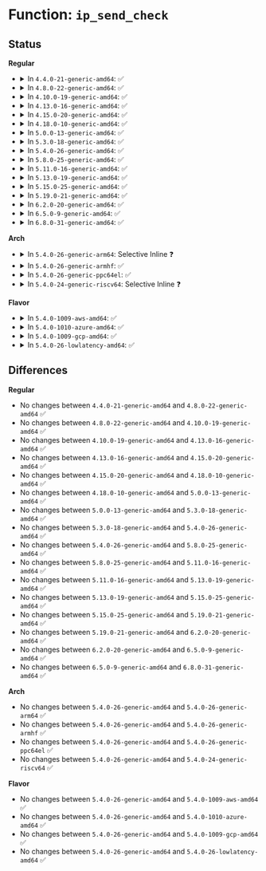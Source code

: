 # Function: <code>ip_send_check</code>

## Status
<b>Regular</b>
<ul>
<li>
<details>
<summary>In <code>4.4.0-21-generic-amd64</code>: ✅</summary>

```c
void ip_send_check(struct iphdr * iph)
```

```json
{
  "name": "ip_send_check",
  "collision_type": "Unique Global",
  "inline_type": "No",
  "funcs": [
    {
      "addr": 18446744071586562672,
      "name": "ip_send_check",
      "external": true,
      "loc": "net/ipv4/ip_output.c:92",
      "file": "net/ipv4/ip_output.c",
      "inline": "seen, unknown",
      "caller_inline": [],
      "caller_func": [
        "net/ipv4/ip_fragment.c:ip_defrag",
        "net/ipv4/ip_options.c:ip_forward_options",
        "net/ipv4/ip_output.c:ip_do_fragment",
        "net/ipv4/ip_output.c:ip_do_fragment",
        "net/ipv4/ip_output.c:ip_do_fragment",
        "net/ipv4/ip_output.c:__ip_local_out",
        "net/ipv4/af_inet.c:inet_gso_segment",
        "net/ipv4/cipso_ipv4.c:cipso_v4_skbuff_setattr",
        "net/ipv4/cipso_ipv4.c:cipso_v4_skbuff_delattr",
        "net/ipv4/xfrm4_input.c:xfrm4_transport_finish"
      ]
    }
  ],
  "symbols": [
    {
      "addr": 18446744071586562672,
      "name": "ip_send_check",
      "section": ".text",
      "bind": "STB_GLOBAL",
      "size": 73
    }
  ]
}
```
</details>
</li>
<li>
<details>
<summary>In <code>4.8.0-22-generic-amd64</code>: ✅</summary>

```c
void ip_send_check(struct iphdr * iph)
```

```json
{
  "name": "ip_send_check",
  "collision_type": "Unique Global",
  "inline_type": "No",
  "funcs": [
    {
      "addr": 18446744071587005712,
      "name": "ip_send_check",
      "external": true,
      "loc": "net/ipv4/ip_output.c:88",
      "file": "net/ipv4/ip_output.c",
      "inline": "seen, unknown",
      "caller_inline": [],
      "caller_func": [
        "net/ipv4/ip_fragment.c:ip_defrag",
        "net/ipv4/ip_options.c:ip_forward_options",
        "net/ipv4/ip_output.c:ip_do_fragment",
        "net/ipv4/ip_output.c:ip_do_fragment",
        "net/ipv4/ip_output.c:ip_do_fragment",
        "net/ipv4/ip_output.c:__ip_local_out",
        "net/ipv4/af_inet.c:inet_gso_segment",
        "net/ipv4/cipso_ipv4.c:cipso_v4_skbuff_delattr",
        "net/ipv4/cipso_ipv4.c:cipso_v4_skbuff_setattr",
        "net/ipv4/xfrm4_input.c:xfrm4_transport_finish"
      ]
    }
  ],
  "symbols": [
    {
      "addr": 18446744071587005712,
      "name": "ip_send_check",
      "section": ".text",
      "bind": "STB_GLOBAL",
      "size": 73
    }
  ]
}
```
</details>
</li>
<li>
<details>
<summary>In <code>4.10.0-19-generic-amd64</code>: ✅</summary>

```c
void ip_send_check(struct iphdr * iph)
```

```json
{
  "name": "ip_send_check",
  "collision_type": "Unique Global",
  "inline_type": "No",
  "funcs": [
    {
      "addr": 18446744071587201024,
      "name": "ip_send_check",
      "external": true,
      "loc": "net/ipv4/ip_output.c:90",
      "file": "net/ipv4/ip_output.c",
      "inline": "seen, unknown",
      "caller_inline": [],
      "caller_func": [
        "net/ipv4/ip_fragment.c:ip_defrag",
        "net/ipv4/ip_options.c:ip_forward_options",
        "net/ipv4/ip_output.c:ip_do_fragment",
        "net/ipv4/ip_output.c:ip_do_fragment",
        "net/ipv4/ip_output.c:ip_do_fragment",
        "net/ipv4/ip_output.c:__ip_local_out",
        "net/ipv4/af_inet.c:inet_gso_segment",
        "net/ipv4/cipso_ipv4.c:cipso_v4_skbuff_delattr",
        "net/ipv4/cipso_ipv4.c:cipso_v4_skbuff_setattr",
        "net/ipv4/xfrm4_input.c:xfrm4_transport_finish"
      ]
    }
  ],
  "symbols": [
    {
      "addr": 18446744071587201024,
      "name": "ip_send_check",
      "section": ".text",
      "bind": "STB_GLOBAL",
      "size": 73
    }
  ]
}
```
</details>
</li>
<li>
<details>
<summary>In <code>4.13.0-16-generic-amd64</code>: ✅</summary>

```c
void ip_send_check(struct iphdr * iph)
```

```json
{
  "name": "ip_send_check",
  "collision_type": "Unique Global",
  "inline_type": "No",
  "funcs": [
    {
      "addr": 18446744071587333104,
      "name": "ip_send_check",
      "external": true,
      "loc": "net/ipv4/ip_output.c:90",
      "file": "net/ipv4/ip_output.c",
      "inline": "seen, unknown",
      "caller_inline": [],
      "caller_func": [
        "net/ipv4/ip_fragment.c:ip_defrag",
        "net/ipv4/ip_options.c:ip_forward_options",
        "net/ipv4/ip_output.c:ip_do_fragment",
        "net/ipv4/ip_output.c:ip_do_fragment",
        "net/ipv4/ip_output.c:ip_do_fragment",
        "net/ipv4/ip_output.c:__ip_local_out",
        "net/ipv4/af_inet.c:inet_gso_segment",
        "net/ipv4/cipso_ipv4.c:cipso_v4_skbuff_delattr",
        "net/ipv4/cipso_ipv4.c:cipso_v4_skbuff_setattr",
        "net/ipv4/xfrm4_input.c:xfrm4_transport_finish"
      ]
    }
  ],
  "symbols": [
    {
      "addr": 18446744071587333104,
      "name": "ip_send_check",
      "section": ".text",
      "bind": "STB_GLOBAL",
      "size": 73
    }
  ]
}
```
</details>
</li>
<li>
<details>
<summary>In <code>4.15.0-20-generic-amd64</code>: ✅</summary>

```c
void ip_send_check(struct iphdr * iph)
```

```json
{
  "name": "ip_send_check",
  "collision_type": "Unique Global",
  "inline_type": "No",
  "funcs": [
    {
      "addr": 18446744071587853648,
      "name": "ip_send_check",
      "external": true,
      "loc": "net/ipv4/ip_output.c:90",
      "file": "net/ipv4/ip_output.c",
      "inline": "seen, unknown",
      "caller_inline": [],
      "caller_func": [
        "net/ipv4/ip_fragment.c:ip_defrag",
        "net/ipv4/ip_options.c:ip_forward_options",
        "net/ipv4/ip_output.c:ip_do_fragment",
        "net/ipv4/ip_output.c:ip_do_fragment",
        "net/ipv4/ip_output.c:ip_do_fragment",
        "net/ipv4/ip_output.c:__ip_local_out",
        "net/ipv4/af_inet.c:inet_gso_segment",
        "net/ipv4/cipso_ipv4.c:cipso_v4_skbuff_delattr",
        "net/ipv4/cipso_ipv4.c:cipso_v4_skbuff_setattr",
        "net/ipv4/xfrm4_input.c:xfrm4_transport_finish"
      ]
    }
  ],
  "symbols": [
    {
      "addr": 18446744071587853648,
      "name": "ip_send_check",
      "section": ".text",
      "bind": "STB_GLOBAL",
      "size": 73
    }
  ]
}
```
</details>
</li>
<li>
<details>
<summary>In <code>4.18.0-10-generic-amd64</code>: ✅</summary>

```c
void ip_send_check(struct iphdr * iph)
```

```json
{
  "name": "ip_send_check",
  "collision_type": "Unique Global",
  "inline_type": "No",
  "funcs": [
    {
      "addr": 18446744071588198448,
      "name": "ip_send_check",
      "external": true,
      "loc": "net/ipv4/ip_output.c:90",
      "file": "net/ipv4/ip_output.c",
      "inline": "seen, unknown",
      "caller_inline": [],
      "caller_func": [
        "net/ipv4/ip_fragment.c:ip_defrag",
        "net/ipv4/ip_options.c:ip_forward_options",
        "net/ipv4/ip_output.c:ip_do_fragment",
        "net/ipv4/ip_output.c:ip_do_fragment",
        "net/ipv4/ip_output.c:ip_do_fragment",
        "net/ipv4/ip_output.c:__ip_local_out",
        "net/ipv4/af_inet.c:inet_gso_segment",
        "net/ipv4/cipso_ipv4.c:cipso_v4_skbuff_delattr",
        "net/ipv4/cipso_ipv4.c:cipso_v4_skbuff_setattr",
        "net/ipv4/xfrm4_input.c:xfrm4_transport_finish"
      ]
    }
  ],
  "symbols": [
    {
      "addr": 18446744071588198448,
      "name": "ip_send_check",
      "section": ".text",
      "bind": "STB_GLOBAL",
      "size": 73
    }
  ]
}
```
</details>
</li>
<li>
<details>
<summary>In <code>5.0.0-13-generic-amd64</code>: ✅</summary>

```c
void ip_send_check(struct iphdr * iph)
```

```json
{
  "name": "ip_send_check",
  "collision_type": "Unique Global",
  "inline_type": "No",
  "funcs": [
    {
      "addr": 18446744071588384080,
      "name": "ip_send_check",
      "external": true,
      "loc": "net/ipv4/ip_output.c:90",
      "file": "net/ipv4/ip_output.c",
      "inline": "seen, unknown",
      "caller_inline": [],
      "caller_func": [
        "net/ipv4/ip_fragment.c:ip_defrag",
        "net/ipv4/ip_options.c:ip_forward_options",
        "net/ipv4/ip_output.c:ip_do_fragment",
        "net/ipv4/ip_output.c:ip_do_fragment",
        "net/ipv4/ip_output.c:ip_do_fragment",
        "net/ipv4/ip_output.c:__ip_local_out",
        "net/ipv4/af_inet.c:inet_gso_segment",
        "net/ipv4/ipmr.c:ipmr_queue_xmit",
        "net/ipv4/cipso_ipv4.c:cipso_v4_skbuff_delattr",
        "net/ipv4/cipso_ipv4.c:cipso_v4_skbuff_setattr",
        "net/ipv4/xfrm4_input.c:xfrm4_transport_finish"
      ]
    }
  ],
  "symbols": [
    {
      "addr": 18446744071588384080,
      "name": "ip_send_check",
      "section": ".text",
      "bind": "STB_GLOBAL",
      "size": 73
    }
  ]
}
```
</details>
</li>
<li>
<details>
<summary>In <code>5.3.0-18-generic-amd64</code>: ✅</summary>

```c
void ip_send_check(struct iphdr * iph)
```

```json
{
  "name": "ip_send_check",
  "collision_type": "Unique Global",
  "inline_type": "No",
  "funcs": [
    {
      "addr": 18446744071588785296,
      "name": "ip_send_check",
      "external": true,
      "loc": "net/ipv4/ip_output.c:91",
      "file": "net/ipv4/ip_output.c",
      "inline": "seen, unknown",
      "caller_inline": [],
      "caller_func": [
        "net/ipv4/ip_fragment.c:ip_frag_queue",
        "net/ipv4/ip_options.c:ip_forward_options",
        "net/ipv4/ip_output.c:ip_frag_next",
        "net/ipv4/ip_output.c:ip_fraglist_prepare",
        "net/ipv4/ip_output.c:ip_fraglist_init",
        "net/ipv4/ip_output.c:__ip_local_out",
        "net/ipv4/af_inet.c:inet_gso_segment",
        "net/ipv4/ipmr.c:ipmr_queue_xmit",
        "net/ipv4/cipso_ipv4.c:cipso_v4_skbuff_delattr",
        "net/ipv4/cipso_ipv4.c:cipso_v4_skbuff_setattr",
        "net/ipv4/xfrm4_input.c:xfrm4_transport_finish"
      ]
    }
  ],
  "symbols": [
    {
      "addr": 18446744071588785296,
      "name": "ip_send_check",
      "section": ".text",
      "bind": "STB_GLOBAL",
      "size": 73
    }
  ]
}
```
</details>
</li>
<li>
<details>
<summary>In <code>5.4.0-26-generic-amd64</code>: ✅</summary>

```c
void ip_send_check(struct iphdr * iph)
```

```json
{
  "name": "ip_send_check",
  "collision_type": "Unique Global",
  "inline_type": "No",
  "funcs": [
    {
      "addr": 18446744071589008896,
      "name": "ip_send_check",
      "external": true,
      "loc": "net/ipv4/ip_output.c:91",
      "file": "net/ipv4/ip_output.c",
      "inline": "seen, unknown",
      "caller_inline": [],
      "caller_func": [
        "net/ipv4/ip_fragment.c:ip_frag_queue",
        "net/ipv4/ip_options.c:ip_forward_options",
        "net/ipv4/ip_output.c:ip_frag_next",
        "net/ipv4/ip_output.c:ip_fraglist_prepare",
        "net/ipv4/ip_output.c:ip_fraglist_init",
        "net/ipv4/ip_output.c:__ip_local_out",
        "net/ipv4/af_inet.c:inet_gso_segment",
        "net/ipv4/ipmr.c:ipmr_queue_xmit",
        "net/ipv4/cipso_ipv4.c:cipso_v4_skbuff_delattr",
        "net/ipv4/cipso_ipv4.c:cipso_v4_skbuff_setattr",
        "net/ipv4/xfrm4_input.c:xfrm4_transport_finish"
      ]
    }
  ],
  "symbols": [
    {
      "addr": 18446744071589008896,
      "name": "ip_send_check",
      "section": ".text",
      "bind": "STB_GLOBAL",
      "size": 73
    }
  ]
}
```
</details>
</li>
<li>
<details>
<summary>In <code>5.8.0-25-generic-amd64</code>: ✅</summary>

```c
void ip_send_check(struct iphdr * iph)
```

```json
{
  "name": "ip_send_check",
  "collision_type": "Unique Global",
  "inline_type": "No",
  "funcs": [
    {
      "addr": 18446744071589967264,
      "name": "ip_send_check",
      "external": true,
      "loc": "net/ipv4/ip_output.c:92",
      "file": "net/ipv4/ip_output.c",
      "inline": "seen, unknown",
      "caller_inline": [],
      "caller_func": [
        "net/ipv4/ip_fragment.c:ip_frag_reasm",
        "net/ipv4/ip_options.c:ip_forward_options",
        "net/ipv4/ip_output.c:ip_frag_next",
        "net/ipv4/ip_output.c:ip_fraglist_prepare",
        "net/ipv4/ip_output.c:ip_fraglist_init",
        "net/ipv4/ip_output.c:__ip_local_out",
        "net/ipv4/af_inet.c:inet_gso_segment",
        "net/ipv4/ipmr.c:ip_encap",
        "net/ipv4/cipso_ipv4.c:cipso_v4_skbuff_delattr",
        "net/ipv4/cipso_ipv4.c:cipso_v4_skbuff_setattr",
        "net/ipv4/xfrm4_input.c:xfrm4_transport_finish"
      ]
    }
  ],
  "symbols": [
    {
      "addr": 18446744071589967264,
      "name": "ip_send_check",
      "section": ".text",
      "bind": "STB_GLOBAL",
      "size": 73
    }
  ]
}
```
</details>
</li>
<li>
<details>
<summary>In <code>5.11.0-16-generic-amd64</code>: ✅</summary>

```c
void ip_send_check(struct iphdr * iph)
```

```json
{
  "name": "ip_send_check",
  "collision_type": "Unique Global",
  "inline_type": "No",
  "funcs": [
    {
      "addr": 18446744071590007824,
      "name": "ip_send_check",
      "external": true,
      "loc": "net/ipv4/ip_output.c:92",
      "file": "net/ipv4/ip_output.c",
      "inline": "seen, unknown",
      "caller_inline": [],
      "caller_func": [
        "net/ipv4/ip_fragment.c:ip_frag_reasm",
        "net/ipv4/ip_options.c:ip_forward_options",
        "net/ipv4/ip_output.c:ip_frag_next",
        "net/ipv4/ip_output.c:ip_fraglist_prepare",
        "net/ipv4/ip_output.c:ip_fraglist_init",
        "net/ipv4/ip_output.c:__ip_local_out",
        "net/ipv4/af_inet.c:inet_gso_segment",
        "net/ipv4/ip_tunnel_core.c:iptunnel_pmtud_build_icmp",
        "net/ipv4/ipmr.c:ip_encap",
        "net/ipv4/cipso_ipv4.c:cipso_v4_skbuff_delattr",
        "net/ipv4/cipso_ipv4.c:cipso_v4_skbuff_setattr",
        "net/ipv4/xfrm4_input.c:xfrm4_transport_finish"
      ]
    }
  ],
  "symbols": [
    {
      "addr": 18446744071590007824,
      "name": "ip_send_check",
      "section": ".text",
      "bind": "STB_GLOBAL",
      "size": 73
    }
  ]
}
```
</details>
</li>
<li>
<details>
<summary>In <code>5.13.0-19-generic-amd64</code>: ✅</summary>

```c
void ip_send_check(struct iphdr * iph)
```

```json
{
  "name": "ip_send_check",
  "collision_type": "Unique Global",
  "inline_type": "No",
  "funcs": [
    {
      "addr": 18446744071589922000,
      "name": "ip_send_check",
      "external": true,
      "loc": "net/ipv4/ip_output.c:92",
      "file": "net/ipv4/ip_output.c",
      "inline": "seen, unknown",
      "caller_inline": [],
      "caller_func": [
        "net/core/selftests.c:net_test_get_skb",
        "net/ipv4/ip_options.c:ip_forward_options",
        "net/ipv4/ip_output.c:ip_frag_next",
        "net/ipv4/ip_output.c:ip_fraglist_prepare",
        "net/ipv4/ip_output.c:ip_fraglist_init",
        "net/ipv4/ip_output.c:__ip_local_out",
        "net/ipv4/af_inet.c:inet_gso_segment",
        "net/ipv4/ip_tunnel_core.c:iptunnel_pmtud_build_icmp",
        "net/ipv4/ipmr.c:ipmr_queue_xmit",
        "net/ipv4/cipso_ipv4.c:cipso_v4_skbuff_delattr",
        "net/ipv4/cipso_ipv4.c:cipso_v4_skbuff_setattr",
        "net/ipv4/xfrm4_input.c:xfrm4_transport_finish"
      ]
    }
  ],
  "symbols": [
    {
      "addr": 18446744071589922000,
      "name": "ip_send_check",
      "section": ".text",
      "bind": "STB_GLOBAL",
      "size": 73
    }
  ]
}
```
</details>
</li>
<li>
<details>
<summary>In <code>5.15.0-25-generic-amd64</code>: ✅</summary>

```c
void ip_send_check(struct iphdr * iph)
```

```json
{
  "name": "ip_send_check",
  "collision_type": "Unique Global",
  "inline_type": "No",
  "funcs": [
    {
      "addr": 18446744071590688576,
      "name": "ip_send_check",
      "external": true,
      "loc": "net/ipv4/ip_output.c:92",
      "file": "net/ipv4/ip_output.c",
      "inline": "seen, unknown",
      "caller_inline": [],
      "caller_func": [
        "net/core/selftests.c:net_test_get_skb",
        "net/ipv4/ip_options.c:ip_forward_options",
        "net/ipv4/ip_output.c:ip_do_fragment",
        "net/ipv4/ip_output.c:ip_frag_next",
        "net/ipv4/ip_output.c:ip_fraglist_prepare",
        "net/ipv4/ip_output.c:ip_fraglist_init",
        "net/ipv4/ip_output.c:__ip_local_out",
        "net/ipv4/af_inet.c:inet_gso_segment",
        "net/ipv4/ip_tunnel_core.c:iptunnel_pmtud_build_icmp",
        "net/ipv4/ipmr.c:ipmr_queue_xmit",
        "net/ipv4/cipso_ipv4.c:cipso_v4_skbuff_delattr",
        "net/ipv4/cipso_ipv4.c:cipso_v4_skbuff_setattr",
        "net/ipv4/xfrm4_input.c:xfrm4_transport_finish"
      ]
    }
  ],
  "symbols": [
    {
      "addr": 18446744071590688576,
      "name": "ip_send_check",
      "section": ".text",
      "bind": "STB_GLOBAL",
      "size": 73
    }
  ]
}
```
</details>
</li>
<li>
<details>
<summary>In <code>5.19.0-21-generic-amd64</code>: ✅</summary>

```c
void ip_send_check(struct iphdr * iph)
```

```json
{
  "name": "ip_send_check",
  "collision_type": "Unique Global",
  "inline_type": "No",
  "funcs": [
    {
      "addr": 18446744071592316032,
      "name": "ip_send_check",
      "external": true,
      "loc": "net/ipv4/ip_output.c:92",
      "file": "net/ipv4/ip_output.c",
      "inline": "seen, unknown",
      "caller_inline": [],
      "caller_func": [
        "net/core/selftests.c:net_test_get_skb",
        "net/ipv4/ip_options.c:ip_forward_options",
        "net/ipv4/ip_output.c:ip_do_fragment",
        "net/ipv4/ip_output.c:ip_frag_next",
        "net/ipv4/ip_output.c:ip_fraglist_prepare",
        "net/ipv4/ip_output.c:ip_fraglist_init",
        "net/ipv4/ip_output.c:__ip_local_out",
        "net/ipv4/af_inet.c:inet_gso_segment",
        "net/ipv4/ip_tunnel_core.c:iptunnel_pmtud_build_icmp",
        "net/ipv4/ipmr.c:ip_encap",
        "net/ipv4/cipso_ipv4.c:cipso_v4_skbuff_delattr",
        "net/ipv4/cipso_ipv4.c:cipso_v4_skbuff_setattr",
        "net/ipv4/xfrm4_input.c:xfrm4_transport_finish"
      ]
    }
  ],
  "symbols": [
    {
      "addr": 18446744071592316032,
      "name": "ip_send_check",
      "section": ".text",
      "bind": "STB_GLOBAL",
      "size": 85
    }
  ]
}
```
</details>
</li>
<li>
<details>
<summary>In <code>6.2.0-20-generic-amd64</code>: ✅</summary>

```c
void ip_send_check(struct iphdr * iph)
```

```json
{
  "name": "ip_send_check",
  "collision_type": "Unique Global",
  "inline_type": "No",
  "funcs": [
    {
      "addr": 18446744071594152832,
      "name": "ip_send_check",
      "external": true,
      "loc": "net/ipv4/ip_output.c:92",
      "file": "net/ipv4/ip_output.c",
      "inline": "seen, unknown",
      "caller_inline": [],
      "caller_func": [
        "net/core/selftests.c:net_test_get_skb",
        "net/ipv4/ip_options.c:ip_forward_options",
        "net/ipv4/ip_output.c:ip_do_fragment",
        "net/ipv4/ip_output.c:ip_frag_next",
        "net/ipv4/ip_output.c:ip_fraglist_prepare",
        "net/ipv4/ip_output.c:ip_fraglist_init",
        "net/ipv4/ip_output.c:__ip_local_out",
        "net/ipv4/af_inet.c:inet_gso_segment",
        "net/ipv4/ip_tunnel_core.c:iptunnel_pmtud_build_icmp",
        "net/ipv4/ipmr.c:ip_encap",
        "net/ipv4/cipso_ipv4.c:cipso_v4_skbuff_delattr",
        "net/ipv4/cipso_ipv4.c:cipso_v4_skbuff_setattr",
        "net/ipv4/xfrm4_input.c:xfrm4_transport_finish"
      ]
    }
  ],
  "symbols": [
    {
      "addr": 18446744071594152832,
      "name": "ip_send_check",
      "section": ".text",
      "bind": "STB_GLOBAL",
      "size": 85
    }
  ]
}
```
</details>
</li>
<li>
<details>
<summary>In <code>6.5.0-9-generic-amd64</code>: ✅</summary>

```c
void ip_send_check(struct iphdr * iph)
```

```json
{
  "name": "ip_send_check",
  "collision_type": "Unique Global",
  "inline_type": "No",
  "funcs": [
    {
      "addr": 18446744071594540144,
      "name": "ip_send_check",
      "external": true,
      "loc": "net/ipv4/ip_output.c:93",
      "file": "net/ipv4/ip_output.c",
      "inline": "seen, unknown",
      "caller_inline": [],
      "caller_func": [
        "net/core/selftests.c:net_test_get_skb",
        "net/ipv4/ip_options.c:ip_forward_options",
        "net/ipv4/ip_output.c:ip_do_fragment",
        "net/ipv4/ip_output.c:ip_frag_next",
        "net/ipv4/ip_output.c:ip_fraglist_prepare",
        "net/ipv4/ip_output.c:ip_fraglist_init",
        "net/ipv4/ip_output.c:__ip_local_out",
        "net/ipv4/af_inet.c:inet_gso_segment",
        "net/ipv4/ip_tunnel_core.c:iptunnel_pmtud_build_icmp",
        "net/ipv4/ipmr.c:ip_encap",
        "net/ipv4/cipso_ipv4.c:cipso_v4_skbuff_delattr",
        "net/ipv4/cipso_ipv4.c:cipso_v4_skbuff_setattr",
        "net/ipv4/xfrm4_input.c:xfrm4_transport_finish"
      ]
    }
  ],
  "symbols": [
    {
      "addr": 18446744071594540144,
      "name": "ip_send_check",
      "section": ".text",
      "bind": "STB_GLOBAL",
      "size": 85
    }
  ]
}
```
</details>
</li>
<li>
<details>
<summary>In <code>6.8.0-31-generic-amd64</code>: ✅</summary>

```c
void ip_send_check(struct iphdr * iph)
```

```json
{
  "name": "ip_send_check",
  "collision_type": "Unique Global",
  "inline_type": "No",
  "funcs": [
    {
      "addr": 18446744071595342736,
      "name": "ip_send_check",
      "external": true,
      "loc": "net/ipv4/ip_output.c:93",
      "file": "net/ipv4/ip_output.c",
      "inline": "seen, unknown",
      "caller_inline": [],
      "caller_func": [
        "net/core/selftests.c:net_test_get_skb",
        "net/ipv4/ip_options.c:ip_forward_options",
        "net/ipv4/ip_output.c:ip_do_fragment",
        "net/ipv4/ip_output.c:ip_frag_next",
        "net/ipv4/ip_output.c:ip_fraglist_prepare",
        "net/ipv4/ip_output.c:ip_fraglist_init",
        "net/ipv4/ip_output.c:__ip_local_out",
        "net/ipv4/af_inet.c:inet_gso_segment",
        "net/ipv4/ip_tunnel_core.c:iptunnel_pmtud_build_icmp",
        "net/ipv4/ipmr.c:ip_encap",
        "net/ipv4/cipso_ipv4.c:cipso_v4_skbuff_delattr",
        "net/ipv4/cipso_ipv4.c:cipso_v4_skbuff_setattr",
        "net/ipv4/xfrm4_input.c:xfrm4_transport_finish"
      ]
    }
  ],
  "symbols": [
    {
      "addr": 18446744071595342736,
      "name": "ip_send_check",
      "section": ".text",
      "bind": "STB_GLOBAL",
      "size": 85
    }
  ]
}
```
</details>
</li>
</ul>
<b>Arch</b>
<ul>
<li>
<details>
<summary>In <code>5.4.0-26-generic-arm64</code>: Selective Inline ❓</summary>

```c
void ip_send_check(struct iphdr * iph)
```

```json
{
  "name": "ip_send_check",
  "collision_type": "Unique Global",
  "inline_type": "Selective",
  "funcs": [
    {
      "addr": 18446603336502617692,
      "name": "ip_send_check",
      "external": true,
      "loc": "net/ipv4/ip_output.c:91",
      "file": "net/ipv4/ip_output.c",
      "inline": "not declared, inlined",
      "caller_inline": [
        "net/ipv4/ip_output.c:ip_frag_next",
        "net/ipv4/ip_output.c:ip_fraglist_prepare",
        "net/ipv4/ip_output.c:ip_fraglist_init",
        "net/ipv4/ip_output.c:__ip_local_out"
      ],
      "caller_func": [
        "net/ipv4/ip_fragment.c:ip_frag_queue",
        "net/ipv4/ip_options.c:ip_forward_options",
        "net/ipv4/af_inet.c:inet_gso_segment",
        "net/ipv4/ipmr.c:ipmr_queue_xmit",
        "net/ipv4/cipso_ipv4.c:cipso_v4_skbuff_delattr",
        "net/ipv4/cipso_ipv4.c:cipso_v4_skbuff_setattr",
        "net/ipv4/xfrm4_input.c:xfrm4_transport_finish"
      ]
    }
  ],
  "symbols": [
    {
      "addr": 18446603336502616408,
      "name": "ip_send_check",
      "section": ".text",
      "bind": "STB_GLOBAL",
      "size": 120
    }
  ]
}
```
</details>
</li>
<li>
<details>
<summary>In <code>5.4.0-26-generic-armhf</code>: ✅</summary>

```c
void ip_send_check(struct iphdr * iph)
```

```json
{
  "name": "ip_send_check",
  "collision_type": "Unique Global",
  "inline_type": "No",
  "funcs": [
    {
      "addr": 3235321072,
      "name": "ip_send_check",
      "external": true,
      "loc": "net/ipv4/ip_output.c:91",
      "file": "net/ipv4/ip_output.c",
      "inline": "seen, unknown",
      "caller_inline": [],
      "caller_func": [
        "net/ipv4/ip_fragment.c:ip_frag_queue",
        "net/ipv4/ip_options.c:ip_forward_options",
        "net/ipv4/ip_output.c:ip_frag_next",
        "net/ipv4/ip_output.c:ip_fraglist_prepare",
        "net/ipv4/ip_output.c:ip_fraglist_init",
        "net/ipv4/ip_output.c:__ip_local_out",
        "net/ipv4/af_inet.c:inet_gso_segment",
        "net/ipv4/ipmr.c:ipmr_queue_xmit",
        "net/ipv4/cipso_ipv4.c:cipso_v4_skbuff_delattr",
        "net/ipv4/cipso_ipv4.c:cipso_v4_skbuff_setattr",
        "net/ipv4/xfrm4_input.c:xfrm4_transport_finish"
      ]
    }
  ],
  "symbols": [
    {
      "addr": 3235321072,
      "name": "ip_send_check",
      "section": ".text",
      "bind": "STB_GLOBAL",
      "size": 116
    }
  ]
}
```
</details>
</li>
<li>
<details>
<summary>In <code>5.4.0-26-generic-ppc64el</code>: ✅</summary>

```c
void ip_send_check(struct iphdr * iph)
```

```json
{
  "name": "ip_send_check",
  "collision_type": "Unique Global",
  "inline_type": "No",
  "funcs": [
    {
      "addr": 13835058055296209280,
      "name": "ip_send_check",
      "external": true,
      "loc": "net/ipv4/ip_output.c:91",
      "file": "net/ipv4/ip_output.c",
      "inline": "seen, unknown",
      "caller_inline": [],
      "caller_func": [
        "net/ipv4/ip_fragment.c:ip_frag_queue",
        "net/ipv4/ip_options.c:ip_forward_options",
        "net/ipv4/ip_output.c:ip_frag_next",
        "net/ipv4/ip_output.c:ip_fraglist_prepare",
        "net/ipv4/ip_output.c:ip_fraglist_init",
        "net/ipv4/ip_output.c:__ip_local_out",
        "net/ipv4/af_inet.c:inet_gso_segment",
        "net/ipv4/af_inet.c:inet_gso_segment",
        "net/ipv4/ipmr.c:ipmr_queue_xmit",
        "net/ipv4/cipso_ipv4.c:cipso_v4_skbuff_delattr",
        "net/ipv4/cipso_ipv4.c:cipso_v4_skbuff_setattr",
        "net/ipv4/xfrm4_input.c:xfrm4_transport_finish"
      ]
    }
  ],
  "symbols": [
    {
      "addr": 13835058055296209280,
      "name": "ip_send_check",
      "section": ".text",
      "bind": "STB_GLOBAL",
      "size": 116
    }
  ]
}
```
</details>
</li>
<li>
<details>
<summary>In <code>5.4.0-24-generic-riscv64</code>: Selective Inline ❓</summary>

```c
void ip_send_check(struct iphdr * iph)
```

```json
{
  "name": "ip_send_check",
  "collision_type": "Unique Global",
  "inline_type": "Selective",
  "funcs": [
    {
      "addr": 18446743936278766214,
      "name": "ip_send_check",
      "external": true,
      "loc": "net/ipv4/ip_output.c:91",
      "file": "net/ipv4/ip_output.c",
      "inline": "not declared, inlined",
      "caller_inline": [
        "net/ipv4/ip_output.c:ip_frag_next",
        "net/ipv4/ip_output.c:ip_fraglist_prepare",
        "net/ipv4/ip_output.c:ip_fraglist_init",
        "net/ipv4/ip_output.c:__ip_local_out"
      ],
      "caller_func": [
        "net/ipv4/ip_fragment.c:ip_frag_queue",
        "net/ipv4/ip_options.c:ip_forward_options",
        "net/ipv4/af_inet.c:inet_gso_segment",
        "net/ipv4/ipmr.c:ipmr_queue_xmit",
        "net/ipv4/cipso_ipv4.c:cipso_v4_skbuff_delattr",
        "net/ipv4/cipso_ipv4.c:cipso_v4_skbuff_setattr",
        "net/ipv4/xfrm4_input.c:xfrm4_transport_finish"
      ]
    }
  ],
  "symbols": [
    {
      "addr": 18446743936278764478,
      "name": "ip_send_check",
      "section": ".text",
      "bind": "STB_GLOBAL",
      "size": 56
    }
  ]
}
```
</details>
</li>
</ul>
<b>Flavor</b>
<ul>
<li>
<details>
<summary>In <code>5.4.0-1009-aws-amd64</code>: ✅</summary>

```c
void ip_send_check(struct iphdr * iph)
```

```json
{
  "name": "ip_send_check",
  "collision_type": "Unique Global",
  "inline_type": "No",
  "funcs": [
    {
      "addr": 18446744071588615280,
      "name": "ip_send_check",
      "external": true,
      "loc": "net/ipv4/ip_output.c:91",
      "file": "net/ipv4/ip_output.c",
      "inline": "seen, unknown",
      "caller_inline": [],
      "caller_func": [
        "net/ipv4/ip_fragment.c:ip_frag_queue",
        "net/ipv4/ip_options.c:ip_forward_options",
        "net/ipv4/ip_output.c:ip_frag_next",
        "net/ipv4/ip_output.c:ip_fraglist_prepare",
        "net/ipv4/ip_output.c:ip_fraglist_init",
        "net/ipv4/ip_output.c:__ip_local_out",
        "net/ipv4/af_inet.c:inet_gso_segment",
        "net/ipv4/ipmr.c:ipmr_queue_xmit",
        "net/ipv4/cipso_ipv4.c:cipso_v4_skbuff_delattr",
        "net/ipv4/cipso_ipv4.c:cipso_v4_skbuff_setattr",
        "net/ipv4/xfrm4_input.c:xfrm4_transport_finish"
      ]
    }
  ],
  "symbols": [
    {
      "addr": 18446744071588615280,
      "name": "ip_send_check",
      "section": ".text",
      "bind": "STB_GLOBAL",
      "size": 73
    }
  ]
}
```
</details>
</li>
<li>
<details>
<summary>In <code>5.4.0-1010-azure-amd64</code>: ✅</summary>

```c
void ip_send_check(struct iphdr * iph)
```

```json
{
  "name": "ip_send_check",
  "collision_type": "Unique Global",
  "inline_type": "No",
  "funcs": [
    {
      "addr": 18446744071588327264,
      "name": "ip_send_check",
      "external": true,
      "loc": "net/ipv4/ip_output.c:91",
      "file": "net/ipv4/ip_output.c",
      "inline": "seen, unknown",
      "caller_inline": [],
      "caller_func": [
        "net/ipv4/ip_fragment.c:ip_frag_queue",
        "net/ipv4/ip_options.c:ip_forward_options",
        "net/ipv4/ip_output.c:ip_frag_next",
        "net/ipv4/ip_output.c:ip_fraglist_prepare",
        "net/ipv4/ip_output.c:ip_fraglist_init",
        "net/ipv4/ip_output.c:__ip_local_out",
        "net/ipv4/af_inet.c:inet_gso_segment",
        "net/ipv4/ipmr.c:ipmr_queue_xmit",
        "net/ipv4/cipso_ipv4.c:cipso_v4_skbuff_delattr",
        "net/ipv4/cipso_ipv4.c:cipso_v4_skbuff_setattr",
        "net/ipv4/xfrm4_input.c:xfrm4_transport_finish"
      ]
    }
  ],
  "symbols": [
    {
      "addr": 18446744071588327264,
      "name": "ip_send_check",
      "section": ".text",
      "bind": "STB_GLOBAL",
      "size": 73
    }
  ]
}
```
</details>
</li>
<li>
<details>
<summary>In <code>5.4.0-1009-gcp-amd64</code>: ✅</summary>

```c
void ip_send_check(struct iphdr * iph)
```

```json
{
  "name": "ip_send_check",
  "collision_type": "Unique Global",
  "inline_type": "No",
  "funcs": [
    {
      "addr": 18446744071589051456,
      "name": "ip_send_check",
      "external": true,
      "loc": "net/ipv4/ip_output.c:91",
      "file": "net/ipv4/ip_output.c",
      "inline": "seen, unknown",
      "caller_inline": [],
      "caller_func": [
        "net/ipv4/ip_fragment.c:ip_frag_queue",
        "net/ipv4/ip_options.c:ip_forward_options",
        "net/ipv4/ip_output.c:ip_frag_next",
        "net/ipv4/ip_output.c:ip_fraglist_prepare",
        "net/ipv4/ip_output.c:ip_fraglist_init",
        "net/ipv4/ip_output.c:__ip_local_out",
        "net/ipv4/af_inet.c:inet_gso_segment",
        "net/ipv4/ipmr.c:ipmr_queue_xmit",
        "net/ipv4/cipso_ipv4.c:cipso_v4_skbuff_delattr",
        "net/ipv4/cipso_ipv4.c:cipso_v4_skbuff_setattr",
        "net/ipv4/xfrm4_input.c:xfrm4_transport_finish"
      ]
    }
  ],
  "symbols": [
    {
      "addr": 18446744071589051456,
      "name": "ip_send_check",
      "section": ".text",
      "bind": "STB_GLOBAL",
      "size": 73
    }
  ]
}
```
</details>
</li>
<li>
<details>
<summary>In <code>5.4.0-26-lowlatency-amd64</code>: ✅</summary>

```c
void ip_send_check(struct iphdr * iph)
```

```json
{
  "name": "ip_send_check",
  "collision_type": "Unique Global",
  "inline_type": "No",
  "funcs": [
    {
      "addr": 18446744071589090640,
      "name": "ip_send_check",
      "external": true,
      "loc": "net/ipv4/ip_output.c:91",
      "file": "net/ipv4/ip_output.c",
      "inline": "seen, unknown",
      "caller_inline": [],
      "caller_func": [
        "net/ipv4/ip_fragment.c:ip_frag_queue",
        "net/ipv4/ip_options.c:ip_forward_options",
        "net/ipv4/ip_output.c:ip_frag_next",
        "net/ipv4/ip_output.c:ip_fraglist_prepare",
        "net/ipv4/ip_output.c:ip_fraglist_init",
        "net/ipv4/ip_output.c:__ip_local_out",
        "net/ipv4/af_inet.c:inet_gso_segment",
        "net/ipv4/ipmr.c:ipmr_queue_xmit",
        "net/ipv4/cipso_ipv4.c:cipso_v4_skbuff_delattr",
        "net/ipv4/cipso_ipv4.c:cipso_v4_skbuff_setattr",
        "net/ipv4/xfrm4_input.c:xfrm4_transport_finish"
      ]
    }
  ],
  "symbols": [
    {
      "addr": 18446744071589090640,
      "name": "ip_send_check",
      "section": ".text",
      "bind": "STB_GLOBAL",
      "size": 73
    }
  ]
}
```
</details>
</li>
</ul>

## Differences
<b>Regular</b>
<ul>
<li>
No changes between <code>4.4.0-21-generic-amd64</code> and <code>4.8.0-22-generic-amd64</code> ✅
</li>
<li>
No changes between <code>4.8.0-22-generic-amd64</code> and <code>4.10.0-19-generic-amd64</code> ✅
</li>
<li>
No changes between <code>4.10.0-19-generic-amd64</code> and <code>4.13.0-16-generic-amd64</code> ✅
</li>
<li>
No changes between <code>4.13.0-16-generic-amd64</code> and <code>4.15.0-20-generic-amd64</code> ✅
</li>
<li>
No changes between <code>4.15.0-20-generic-amd64</code> and <code>4.18.0-10-generic-amd64</code> ✅
</li>
<li>
No changes between <code>4.18.0-10-generic-amd64</code> and <code>5.0.0-13-generic-amd64</code> ✅
</li>
<li>
No changes between <code>5.0.0-13-generic-amd64</code> and <code>5.3.0-18-generic-amd64</code> ✅
</li>
<li>
No changes between <code>5.3.0-18-generic-amd64</code> and <code>5.4.0-26-generic-amd64</code> ✅
</li>
<li>
No changes between <code>5.4.0-26-generic-amd64</code> and <code>5.8.0-25-generic-amd64</code> ✅
</li>
<li>
No changes between <code>5.8.0-25-generic-amd64</code> and <code>5.11.0-16-generic-amd64</code> ✅
</li>
<li>
No changes between <code>5.11.0-16-generic-amd64</code> and <code>5.13.0-19-generic-amd64</code> ✅
</li>
<li>
No changes between <code>5.13.0-19-generic-amd64</code> and <code>5.15.0-25-generic-amd64</code> ✅
</li>
<li>
No changes between <code>5.15.0-25-generic-amd64</code> and <code>5.19.0-21-generic-amd64</code> ✅
</li>
<li>
No changes between <code>5.19.0-21-generic-amd64</code> and <code>6.2.0-20-generic-amd64</code> ✅
</li>
<li>
No changes between <code>6.2.0-20-generic-amd64</code> and <code>6.5.0-9-generic-amd64</code> ✅
</li>
<li>
No changes between <code>6.5.0-9-generic-amd64</code> and <code>6.8.0-31-generic-amd64</code> ✅
</li>
</ul>
<b>Arch</b>
<ul>
<li>
No changes between <code>5.4.0-26-generic-amd64</code> and <code>5.4.0-26-generic-arm64</code> ✅
</li>
<li>
No changes between <code>5.4.0-26-generic-amd64</code> and <code>5.4.0-26-generic-armhf</code> ✅
</li>
<li>
No changes between <code>5.4.0-26-generic-amd64</code> and <code>5.4.0-26-generic-ppc64el</code> ✅
</li>
<li>
No changes between <code>5.4.0-26-generic-amd64</code> and <code>5.4.0-24-generic-riscv64</code> ✅
</li>
</ul>
<b>Flavor</b>
<ul>
<li>
No changes between <code>5.4.0-26-generic-amd64</code> and <code>5.4.0-1009-aws-amd64</code> ✅
</li>
<li>
No changes between <code>5.4.0-26-generic-amd64</code> and <code>5.4.0-1010-azure-amd64</code> ✅
</li>
<li>
No changes between <code>5.4.0-26-generic-amd64</code> and <code>5.4.0-1009-gcp-amd64</code> ✅
</li>
<li>
No changes between <code>5.4.0-26-generic-amd64</code> and <code>5.4.0-26-lowlatency-amd64</code> ✅
</li>
</ul>
